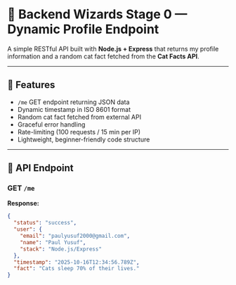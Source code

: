 # 🧠 Backend Wizards Stage 0 — Dynamic Profile Endpoint

A simple RESTful API built with **Node.js + Express** that returns my profile information and a random cat fact fetched from the **Cat Facts API**.

---

## 🚀 Features
- `/me` GET endpoint returning JSON data  
- Dynamic timestamp in ISO 8601 format  
- Random cat fact fetched from external API  
- Graceful error handling  
- Rate-limiting (100 requests / 15 min per IP)  
- Lightweight, beginner-friendly code structure

---

## 📂 API Endpoint
### GET `/me`

**Response:**
```json
{
  "status": "success",
  "user": {
    "email": "paulyusuf2000@gmail.com",
    "name": "Paul Yusuf",
    "stack": "Node.js/Express"
  },
  "timestamp": "2025-10-16T12:34:56.789Z",
  "fact": "Cats sleep 70% of their lives."
}
